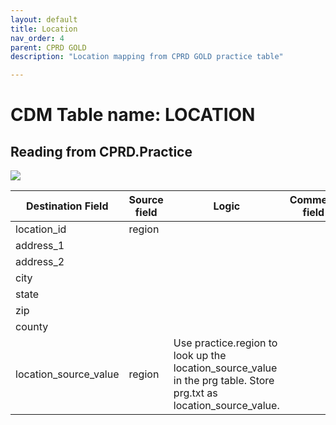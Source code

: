 ```yaml
---
layout: default
title: Location
nav_order: 4
parent: CPRD GOLD
description: "Location mapping from CPRD GOLD practice table"

---
```


# CDM Table name: LOCATION

## Reading from CPRD.Practice

![](images/image6.png)

| Destination Field | Source field | Logic | Comment field |
| --- | --- | --- | --- |
| location_id | region |  |  |
| address_1 |  |  |  |
| address_2 |  |  |  |
| city |  |  |  |
| state |  |  |  |
| zip |  |  |  |
| county |  |  |  |
| location_source_value | region | Use practice.region to look up the location_source_value in the prg table. Store prg.txt as location_source_value. |  |